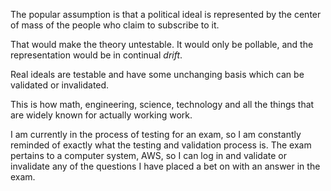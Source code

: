 The popular assumption is that a political ideal is represented by the center of mass of the people who claim to subscribe to it.

That would make the theory untestable. It would only be pollable, and the representation would be in continual _drift_.

Real ideals are testable and have some unchanging basis which can be validated or invalidated.

This is how math, engineering, science, technology and all the things that are widely known for actually working work.

I am currently in the process of testing for an exam, so I am constantly reminded of exactly what the testing and validation process is. The exam pertains to a computer system, AWS, so I can log in and validate or invalidate any of the questions I have placed a bet on with an answer in the exam.